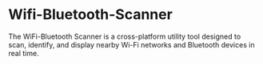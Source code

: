 # Wifi-Bluetooth-Scanner
The WiFi-Bluetooth Scanner is a cross-platform utility tool designed to scan, identify, and display nearby Wi-Fi networks and Bluetooth devices in real time.
